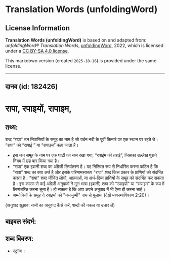 # Translation Words (unfoldingWord)

## License Information

**Translation Words (unfoldingWord)** is based on and adapted from: _unfoldingWord® Translation Words_, [unfoldingWord](https://unfoldingword.org/utw), 2022, which is licensed under a [CC BY-SA 4.0 license](https://creativecommons.org/licenses/by-sa/4.0/legalcode.en).

This markdown version (created `2025-10-16`) is provided under the same license.



--------------------------------

## दानव (id: 182426)

रापा, रपाइयों, रापाइम,
======================

तथ्य:
-----

शब्द “रापा” उन निवासियों के समूह का नाम है जो यर्दन नदी के पूर्वी किनारे पर एक स्थान पर रहते थे। “रापा” को “रापाई ” या “रापाइम” कहा जाता है। 

* इस जन समूह के नाम पर एक घाटी का नाम रखा गया, “रपाईम की तराई”, जिसका उल्लेख पुराने नियम में छह बार किया गया है।
* “रापा” एक इब्रानी शब्द का अंग्रेज़ी लिप्यंतरण है। यह निश्चित रूप से निर्धारित करना कठिन है कि "रापा" शब्द का क्या अर्थ है और इसके परिणामस्वरूप "रापा" शब्द किस प्रकार के प्राणियों को संदर्भित करता है। "रापा" शब्द जीवित लोगों, आत्माओं, या अर्ध\-दिव्य प्राणियों के समूह को संदर्भित कर सकता है। इस कारण से कई अंग्रेज़ी अनुवादों ने मूल भाषा (इब्रानी) शब्द को “रपाइयों” या “रापाइम” के रूप में लिप्यंतरित करना चुना है। हो सकता है कि आप अपने अनुवाद में भी ऐसा ही करना चाहें।
* अम्मोनियों के समूह ने रपाइयों को "जमजुम्मी" नाम से बुलाया (देखें व्यवस्थाविवरण 2:20\)।

(अनुवाद सुझाव: नामों का अनुवाद कैसे करें, शब्दों की नकल या उधार लें)

बाइबल संदर्भ:
-------------

शब्द विवरण:
-----------

* स्ट्रॉन्ग :


